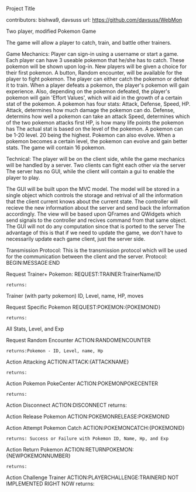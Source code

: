 Project Title

contributors: bishwa9, davsuss
url: https://github.com/davsuss/WebMon

Two player, modified Pokemon Game

The game will allow a player to catch, train, and battle other trainers.

Game Mechanics:
Player can sign-in using a username or start a game.
Each player can have 3 useable pokemon that he/she has to catch.
These pokemon will be shown upon log-in. New players will be given a choice for their first pokemon.
A button, Random encounter, will be available for the player to fight pokemon. 
The player can either catch the pokemon or defeat it to train. 
When a player defeats a pokemon, the player's pokemon will gain experience. 
Also, depending on the pokemon defeated, the player's pokemon will gain 'Effort Values', which will aid in the growth of a certain stat of the pokemon.
A pokemon has four stats: Attack, Defense, Speed, HP. 
	Attack, determines how much damage the pokemon can do.
	Defense, determins how well a pokemon can take an attack
	Speed, determines which of the two pokemon attacks first
	HP, is how many life points the pokemon has
The actual stat is based on the level of the pokemon. A pokemon can be 1-20 level. 20 being the highest. 
Pokemon can also evolve. When a pokemon becomes a certain level, the pokemon can evolve and gain better stats.
The game will contain 16 pokemon.

Technical:
The player will be on the client side, while the game mechanics will be handled by a server.
Two clients can fight each other via the server
The server has no GUI, while the client will contain a gui to enable the player to play.

The GUI will be built upon the MVC model. 
	The model will be stored in a single object which controls the storage and retrival of all the information that the client current knows about the current state.
	The controller will recieve the new information about the server and send back the information accordingly. 
	The view will be based upon QFrames and QWidgets which send signals to the controller and recives command from that same object.
The GUI will not do any computation since that is ported to the server
	The advantage of this is that if we need to update the game, we don't have to necessarily update each game client, just the server side.

Transmission Protocol:
This is the transmission protocol which will be used for the communication between the client and the server.
Protocol: 
BEGIN:MESSAGE:END


Request Trainer+ Pokemon:
REQUEST:TRAINER:TrainerName/ID

    returns: 
Trainer (with party pokemon)
ID, Level, name, HP, moves

Request Specific Pokemon
REQUEST:POKEMON:{POKEMONID}

    returns:
All Stats, Level, and Exp

Request Random Encounter
ACTION:RANDOMENCOUNTER

    returns:Pokemon - ID, Level, name, Hp

Action Attacking
ACTION:ATTACK:{ATTACKNAME}

    returns:

Action Pokemon PokeCenter
ACTION:POKEMONPOKECENTER

    returns:
Action Disconnect 
ACTION:DISCONNECT
    returns:

Action Release Pokemon
ACTION:POKEMONRELEASE:POKEMONID

Action Attempt Pokemon Catch
ACTION:POKEMONCATCH:{POKEMONID}

    returns: Success or Failure with Pokemon ID, Name, Hp, and Exp
Action Return Pokemon
ACTION:RETURNPOKEMON:{NEWPOKEMONNUMBER}

    returns: 

Action Challenge Trainer
ACTION:PLAYERCHALLENGE:TRAINERID
    NOT IMPLEMENTED RIGHT NOW
    returns:

